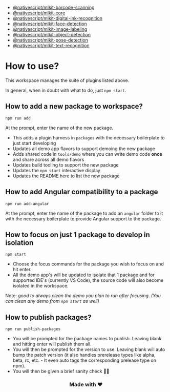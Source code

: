 - [@nativescript/mlkit-barcode-scanning](packages/mlkit-barcode-scanning/README.md)
- [@nativescript/mlkit-core](packages/mlkit-core/README.md)
- [@nativescript/mlkit-digital-ink-recognition](packages/mlkit-digital-ink-recognition/README.md)
- [@nativescript/mlkit-face-detection](packages/mlkit-face-detection/README.md)
- [@nativescript/mlkit-image-labeling](packages/mlkit-image-labeling/README.md)
- [@nativescript/mlkit-object-detection](packages/mlkit-object-detection/README.md)
- [@nativescript/mlkit-pose-detection](packages/mlkit-pose-detection/README.md)
- [@nativescript/mlkit-text-recognition](packages/mlkit-text-recognition/README.md)

# How to use?

This workspace manages the suite of plugins listed above. 

In general, when in doubt with what to do, just `npm start`.

## How to add a new package to workspace?

```
npm run add
```

At the prompt, enter the name of the new package.

- This adds a plugin harness in `packages` with the necessary boilerplate to just start developing
- Updates all demo app flavors to support demoing the new package
- Adds shared code in `tools/demo` where you can write demo code **once** and share across all demo flavors
- Updates build tooling to support the new package
- Updates the `npm start` interactive display
- Updates the README here to list the new package

## How to add Angular compatibility to a package

```
npm run add-angular
```

At the prompt, enter the name of the package to add an `angular` folder to it with the necessary boilerplate to provide Angular support to the package.

## How to focus on just 1 package to develop in isolation

```
npm start
```

- Choose the focus commands for the package you wish to focus on and hit enter.
- All the demo app's will be updated to isolate that 1 package and for supported IDE's (currently VS Code), the source code will also become isolated in the workspace.

Note: *good to always clean the demo you plan to run after focusing. (You can clean any demo from `npm start` as well)*

## How to publish packages?

```
npm run publish-packages
```

- You will be prompted for the package names to publish. Leaving blank and hitting enter will publish them all.
- You will then be prompted for the version to use. Leaving blank will auto bump the patch version (it also handles prerelease types like alpha, beta, rc, etc. - It even auto tags the corresponding prelease type on npm).
- You will then be given a brief sanity check 🧠😊

<h3 align="center">Made with ❤️</h3>
